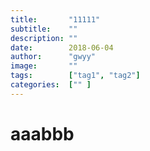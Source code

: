 ```yaml
---
title:       "11111"
subtitle:    ""
description: ""
date:        2018-06-04
author:      "gwyy"
image:       ""
tags:        ["tag1", "tag2"]
categories:  ["" ]
---
```


# aaabbb